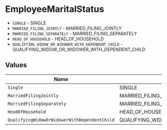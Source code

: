 # EmployeeMaritalStatus

* `SINGLE` - SINGLE
* `MARRIED_FILING_JOINTLY` - MARRIED_FILING_JOINTLY
* `MARRIED_FILING_SEPARATELY` - MARRIED_FILING_SEPARATELY
* `HEAD_OF_HOUSEHOLD` - HEAD_OF_HOUSEHOLD
* `QUALIFYING_WIDOW_OR_WIDOWER_WITH_DEPENDENT_CHILD` - QUALIFYING_WIDOW_OR_WIDOWER_WITH_DEPENDENT_CHILD


## Values

| Name                                             | Value                                            |
| ------------------------------------------------ | ------------------------------------------------ |
| `Single`                                         | SINGLE                                           |
| `MarriedFilingJointly`                           | MARRIED_FILING_JOINTLY                           |
| `MarriedFilingSeparately`                        | MARRIED_FILING_SEPARATELY                        |
| `HeadOfHousehold`                                | HEAD_OF_HOUSEHOLD                                |
| `QualifyingWidowOrWidowerWithDependentChild`     | QUALIFYING_WIDOW_OR_WIDOWER_WITH_DEPENDENT_CHILD |